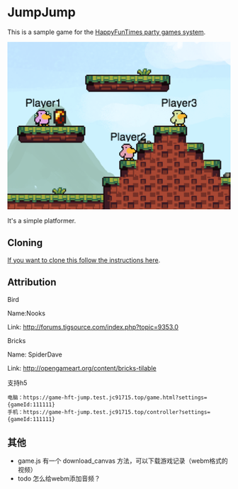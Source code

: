 JumpJump
========

This is a sample game for the [HappyFunTimes party games system](http://greggman.github.io/HappyFunTimes).

<img src="screenshot.png" />

It's a simple platformer.

Cloning
-------

[If you want to clone this follow the instructions here](http://docs.happyfuntimes.net/docs/makinggames.md).

Attribution
-----------

Bird

Name:Nooks

Link: http://forums.tigsource.com/index.php?topic=9353.0

Bricks

Name: SpiderDave

Link: http://opengameart.org/content/bricks-tilable



支持h5
```
电脑：https://game-hft-jump.test.jc91715.top/game.html?settings={gameId:111111}
手机：https://game-hft-jump.test.jc91715.top/controller?settings={gameId:111111}
```
## 其他
* game.js 有一个 download_canvas 方法，可以下载游戏记录（webm格式的视频）
* todo 怎么给webm添加音频？





